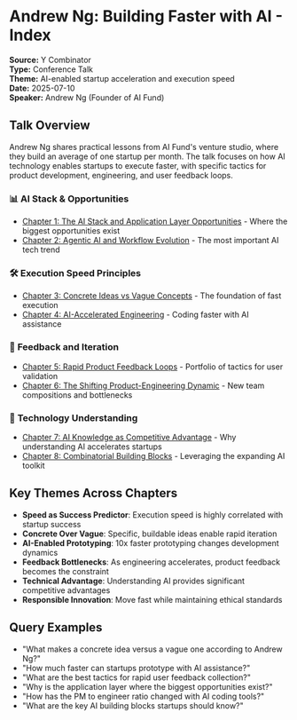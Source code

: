 # Andrew Ng: Building Faster with AI - Index

**Source:** Y Combinator  
**Type:** Conference Talk  
**Theme:** AI-enabled startup acceleration and execution speed  
**Date:** 2025-07-10  
**Speaker:** Andrew Ng (Founder of AI Fund)

## Talk Overview

Andrew Ng shares practical lessons from AI Fund's venture studio, where they build an average of one startup per month. The talk focuses on how AI technology enables startups to execute faster, with specific tactics for product development, engineering, and user feedback loops.

### 📊 **AI Stack & Opportunities**
- [Chapter 1: The AI Stack and Application Layer Opportunities](01_ai-stack-opportunities.md) - Where the biggest opportunities exist
- [Chapter 2: Agentic AI and Workflow Evolution](02_agentic-ai-workflows.md) - The most important AI tech trend

### 🛠️ **Execution Speed Principles**
- [Chapter 3: Concrete Ideas vs Vague Concepts](03_concrete-ideas-principle.md) - The foundation of fast execution
- [Chapter 4: AI-Accelerated Engineering](04_ai-accelerated-engineering.md) - Coding faster with AI assistance

### 🔁 **Feedback and Iteration**
- [Chapter 5: Rapid Product Feedback Loops](05_rapid-feedback-loops.md) - Portfolio of tactics for user validation
- [Chapter 6: The Shifting Product-Engineering Dynamic](06_shifting-pm-engineering-dynamics.md) - New team compositions and bottlenecks

### 🔮 **Technology Understanding**
- [Chapter 7: AI Knowledge as Competitive Advantage](07_ai-knowledge-advantage.md) - Why understanding AI accelerates startups
- [Chapter 8: Combinatorial Building Blocks](08_combinatorial-building-blocks.md) - Leveraging the expanding AI toolkit

## Key Themes Across Chapters
- **Speed as Success Predictor**: Execution speed is highly correlated with startup success
- **Concrete Over Vague**: Specific, buildable ideas enable rapid iteration
- **AI-Enabled Prototyping**: 10x faster prototyping changes development dynamics
- **Feedback Bottlenecks**: As engineering accelerates, product feedback becomes the constraint
- **Technical Advantage**: Understanding AI provides significant competitive advantages
- **Responsible Innovation**: Move fast while maintaining ethical standards

## Query Examples
- "What makes a concrete idea versus a vague one according to Andrew Ng?"
- "How much faster can startups prototype with AI assistance?"
- "What are the best tactics for rapid user feedback collection?"
- "Why is the application layer where the biggest opportunities exist?"
- "How has the PM to engineer ratio changed with AI coding tools?"
- "What are the key AI building blocks startups should know?"
